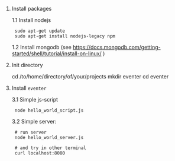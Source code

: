 
1. Install packages

    1.1 Install nodejs

        sudo apt-get update
        sudo apt-get install nodejs-legacy npm

    1.2 Install mongodb (see https://docs.mongodb.com/getting-started/shell/tutorial/install-on-linux/ )

2. Init directory

    cd /to/home/directory/of/your/projects
    mkdir eventer
    cd eventer

3. Install `eventer`
    
    3.1 Simple js-script
    
        node hello_world_script.js
    
    3.2 Simple server:
    
        # run server
        node hello_world_server.js
        
        # and try in other terminal
        curl localhost:8080
